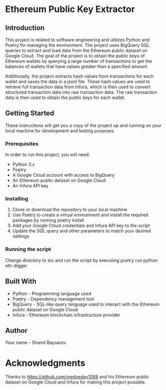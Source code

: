 # Ethereum Public Key Extractor
## Introduction
This project is related to software engineering and utilizes Python and Poetry for managing the environment. The project uses BigQuery SQL queries to extract and load data from the Ethereum public dataset on Google Cloud. The goal of the project is to obtain the public keys of Ethereum wallets by querying a large number of transactions to get the balances of wallets that have values greater than a specified amount.

Additionally, the project extracts hash values from transactions for each wallet and saves the data in a jsonl file. These hash values are used to retrieve full transaction data from Infura, which is then used to convert structured transaction data into raw transaction data. The raw transaction data is then used to obtain the public keys for each wallet.

## Getting Started
These instructions will get you a copy of the project up and running on your local machine for development and testing purposes.

### Prerequisites
In order to run this project, you will need:

- Python 3.x
- Poetry
- A Google Cloud account with access to BigQuery
- An Ethereum public dataset on Google Cloud
- An Infura API key
### Installing
1. Clone or download the repository to your local machine
2. Use Poetry to create a virtual environment and install the required packages by running poetry install
3. Add your Google Cloud credentials and Infura API key to the script
4. Update the SQL query and other parameters to match your desired settings
### Running the script
Change directory to src and run the script by executing poetry run python eth-digger

## Built With
- Python - Programming language used
- Poetry - Dependency management tool
- BigQuery - SQL-like query language used to interact with the Ethereum public dataset on Google Cloud
- Infura - Ethereum blockchain infrastructure provider
## Author
Your name - Shamil Baysarov
# Acknowledgments
Thanks to https://github.com/medvedev1088 and his Ethereum public dataset on Google Cloud and Infura for making this project possible. 
